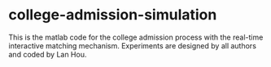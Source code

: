 # college-admission-simulation
This is the matlab code for the college admission process with the real-time interactive matching mechanism.
Experiments are designed by all authors and coded by Lan Hou. 
